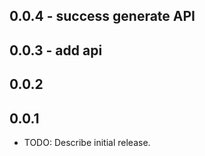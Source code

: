 ## 0.0.4 - success generate API
## 0.0.3 - add api
## 0.0.2
## 0.0.1


* TODO: Describe initial release.
